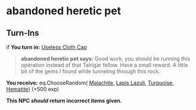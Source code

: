 # abandoned heretic pet
## Turn-Ins



if **You turn in:** [Useless Cloth Cap](/item/13894)


>**abandoned heretic pet says:** Good work, you should be running this operation instead of that Talrigar fellow. Have a small reward. A little bit of the gems I found while tunneling through this rock.


 **You receive:** eq.ChooseRandom( [Malachite](/item/10015), [Lapis Lazuli](/item/10016), [Turquoise](/item/10017), [Hematite](/item/10018)) (+500 exp)

**This NPC *should* return incorrect items given.**
